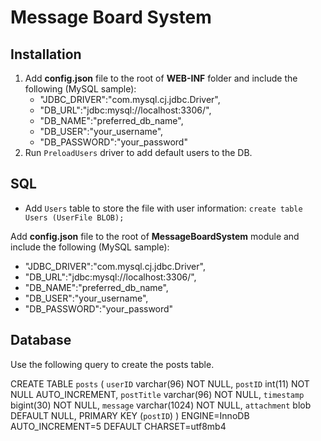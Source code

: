 # Message Board System

## Installation
1. Add __config.json__ file to the root of __WEB-INF__ folder and include the following (MySQL sample):
    - "JDBC_DRIVER":"com.mysql.cj.jdbc.Driver",
    - "DB_URL":"jdbc:mysql://localhost:3306/",
    - "DB_NAME":"preferred_db_name",
    - "DB_USER":"your_username",
    - "DB_PASSWORD":"your_password"
2. Run `PreloadUsers` driver to add default users to the DB.

## SQL
- Add `Users` table to store the file with user information:
`create table Users (UserFile BLOB);`

Add __config.json__ file to the root of __MessageBoardSystem__ module and include the following (MySQL sample):
- "JDBC_DRIVER":"com.mysql.cj.jdbc.Driver",
- "DB_URL":"jdbc:mysql://localhost:3306/",
- "DB_NAME":"preferred_db_name",
- "DB_USER":"your_username",
- "DB_PASSWORD":"your_password"

## Database
Use the following query to create the posts table.

CREATE TABLE `posts` (
 `userID` varchar(96) NOT NULL,
 `postID` int(11) NOT NULL AUTO_INCREMENT,
 `postTitle` varchar(96) NOT NULL,
 `timestamp` bigint(30) NOT NULL,
 `message` varchar(1024) NOT NULL,
 `attachment` blob DEFAULT NULL,
 PRIMARY KEY (`postID`)
) ENGINE=InnoDB AUTO_INCREMENT=5 DEFAULT CHARSET=utf8mb4